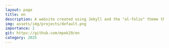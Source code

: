 ```yaml
---
layout: page
title: en
description: A website created using Jekyll and the "al-folio" theme that i have created to list my projects. 
img: assets/img/projects/default.png
importance: 1
git: https://github.com/mpek29/en
category: 2025
---
```



